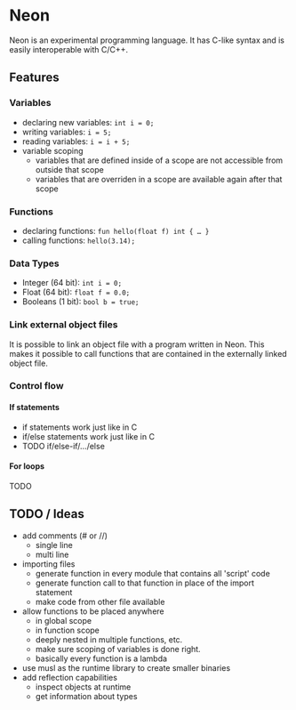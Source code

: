 # Neon

Neon is an experimental programming language.
It has C-like syntax and is easily interoperable with C/C++.

## Features

### Variables

-   declaring new variables: `int i = 0;`
-   writing variables: `i = 5;`
-   reading variables: `i = i + 5;`
-   variable scoping
    -   variables that are defined inside of a scope are not accessible from outside that scope
    -   variables that are overriden in a scope are available again after that scope

### Functions

-   declaring functions: `fun hello(float f) int { … }`
-   calling functions: `hello(3.14);`

### Data Types

-   Integer (64 bit): `int i = 0;`
-   Float (64 bit): `float f = 0.0;`
-   Booleans (1 bit): `bool b = true;`

### Link external object files

It is possible to link an object file with a program written in Neon.
This makes it possible to call functions that are contained in the externally linked object file.

### Control flow

#### If statements

-   if statements work just like in C
-   if/else statements work just like in C
-   TODO if/else-if/…/else

#### For loops

TODO

## TODO / Ideas

-   add comments (# or //)
    -   single line
    -   multi line
-   importing files
    -   generate function in every module that contains all 'script' code
    -   generate function call to that function in place of the import statement
    -   make code from other file available
-   allow functions to be placed anywhere
    -   in global scope
    -   in function scope
    -   deeply nested in multiple functions, etc.
    -   make sure scoping of variables is done right.
    -   basically every function is a lambda
-   use musl as the runtime library to create smaller binaries
-   add reflection capabilities
    -   inspect objects at runtime
    -   get information about types
